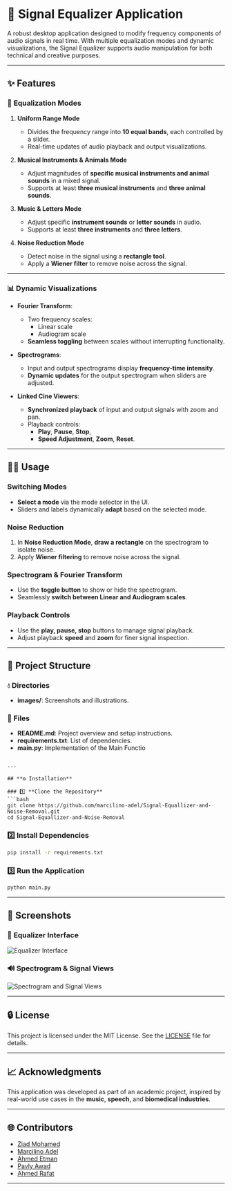 # **🎿 Signal Equalizer Application**

A robust desktop application designed to modify frequency components of audio signals in real time. With multiple equalization modes and dynamic visualizations, the Signal Equalizer supports audio manipulation for both technical and creative purposes.

---

## **✨ Features**

### 🎹 **Equalization Modes**
1. **Uniform Range Mode**  
   - Divides the frequency range into **10 equal bands**, each controlled by a slider.  
   - Real-time updates of audio playback and output visualizations.

2. **Musical Instruments & Animals Mode**  
   - Adjust magnitudes of **specific musical instruments and animal sounds** in a mixed signal.  
   - Supports at least **three musical instruments** and **three animal sounds**.

3. **Music & Letters Mode**  
   - Adjust specific **instrument sounds** or **letter sounds** in audio.  
   - Supports at least **three instruments** and **three letters**.

4. **Noise Reduction Mode**  
   - Detect noise in the signal using a **rectangle tool**.  
   - Apply a **Wiener filter** to remove noise across the signal.

---

### 📊 **Dynamic Visualizations**
- **Fourier Transform**:  
  - Two frequency scales:  
    - Linear scale  
    - Audiogram scale  
  - **Seamless toggling** between scales without interrupting functionality.

- **Spectrograms**:  
  - Input and output spectrograms display **frequency-time intensity**.  
  - **Dynamic updates** for the output spectrogram when sliders are adjusted.

- **Linked Cine Viewers**:  
  - **Synchronized playback** of input and output signals with zoom and pan.  
  - Playback controls:  
    - **Play**, **Pause**, **Stop**,  
    - **Speed Adjustment**, **Zoom**, **Reset**.

---

## **💁‍♂️ Usage**

### **Switching Modes**  
- **Select a mode** via the mode selector in the UI.  
- Sliders and labels dynamically **adapt** based on the selected mode.

### **Noise Reduction**  
1. In **Noise Reduction Mode**, **draw a rectangle** on the spectrogram to isolate noise.  
2. Apply **Wiener filtering** to remove noise across the signal.

### **Spectrogram & Fourier Transform**  
- Use the **toggle button** to show or hide the spectrogram.  
- Seamlessly **switch between Linear and Audiogram scales**.

### **Playback Controls**  
- Use the **play, pause, stop** buttons to manage signal playback.  
- Adjust playback **speed** and **zoom** for finer signal inspection.

---

## **📁 Project Structure**

### **💧 Directories**

- **images/**: Screenshots and illustrations.

### **🔂 Files**
- **README.md**: Project overview and setup instructions.
- **requirements.txt**: List of dependencies.
- **main.py**: Implementation of the Main Functio
```

---

## **⚙️ Installation**

### 1️⃣ **Clone the Repository**
```bash
git clone https://github.com/marcilino-adel/Signal-Equallizer-and-Noise-Removal.git
cd Signal-Equallizer-and-Noise-Removal
```

### 2️⃣ **Install Dependencies**
```bash
pip install -r requirements.txt
```

### 3️⃣ **Run the Application**
```bash
python main.py
```

---

## **🎨 Screenshots**

### 🎿 **Equalizer Interface**  
![Equalizer Interface](images/equalizer-interface.png)

### 🔊 **Spectrogram & Signal Views**  
![Spectrogram and Signal Views](images/signal-views.png)

---
## **🔒 License**
This project is licensed under the MIT License. See the [LICENSE](LICENSE) file for details.

---

## **📈 Acknowledgments**
This application was developed as part of an academic project, inspired by real-world use cases in the **music**, **speech**, and **biomedical industries**.

---

## **🌐 Contributors**
- [Ziad Mohamed](https://github.com/Ziadmohammed200)  
- [Marcilino Adel](https://github.com/marcilino-adel)  
- [Ahmed Etman](https://github.com/AhmedEtma)  
- [Pavly Awad](https://github.com/PavlyAwad)  
- [Ahmed Rafat](https://github.com/AhmeedRaafatt)  

---




